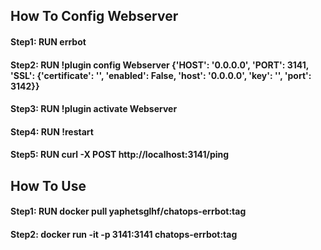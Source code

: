 ## How To Config Webserver
#### Step1: RUN errbot
#### Step2: RUN !plugin config Webserver {'HOST': '0.0.0.0', 'PORT': 3141, 'SSL': {'certificate': '', 'enabled': False, 'host': '0.0.0.0', 'key': '', 'port': 3142}}
#### Step3: RUN !plugin activate Webserver
#### Step4: RUN !restart
#### Step5: RUN curl -X POST http://localhost:3141/ping

## How To Use
#### Step1: RUN docker pull yaphetsglhf/chatops-errbot:tag
#### Step2: docker run -it -p 3141:3141 chatops-errbot:tag
